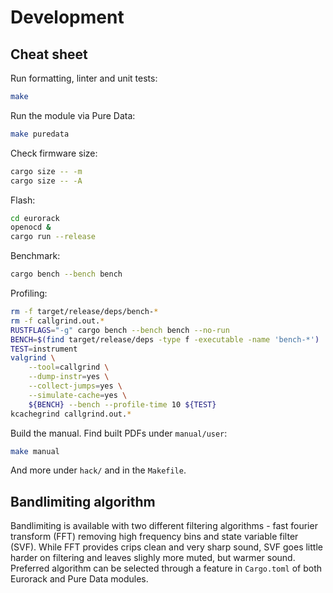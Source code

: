 # Development

## Cheat sheet

Run formatting, linter and unit tests:

``` sh
make
```

Run the module via Pure Data:

```sh
make puredata
```

Check firmware size:

``` sh
cargo size -- -m
cargo size -- -A
```

Flash:

``` sh
cd eurorack
openocd &
cargo run --release
```

Benchmark:

``` sh
cargo bench --bench bench
```

Profiling:

``` sh
rm -f target/release/deps/bench-*
rm -f callgrind.out.*
RUSTFLAGS="-g" cargo bench --bench bench --no-run
BENCH=$(find target/release/deps -type f -executable -name 'bench-*')
TEST=instrument
valgrind \
    --tool=callgrind \
    --dump-instr=yes \
    --collect-jumps=yes \
    --simulate-cache=yes \
    ${BENCH} --bench --profile-time 10 ${TEST}
kcachegrind callgrind.out.*
```

Build the manual. Find built PDFs under `manual/user`:

``` sh
make manual
```

And more under `hack/` and in the `Makefile`.

## Bandlimiting algorithm

Bandlimiting is available with two different filtering algorithms - fast fourier
transform (FFT) removing high frequency bins and state variable filter (SVF).
While FFT provides crips clean and very sharp sound, SVF goes little harder on
filtering and leaves slighly more muted, but warmer sound. Preferred algorithm
can be selected through a feature in `Cargo.toml` of both Eurorack and Pure Data
modules.
